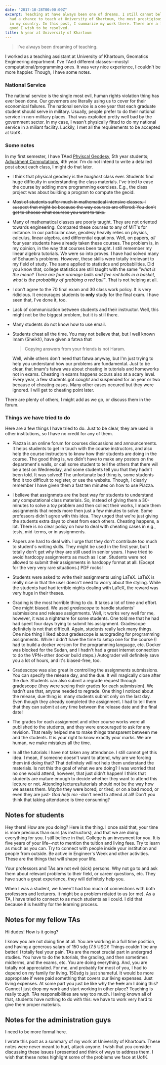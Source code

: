 ```yaml
---
date: "2017-10-28T00:00:00Z"
excerpt: Teaching at have always been one of dreams. I still cannot believe that I
  had a chance to teach at University of Khartoum, the most prestigious university
  in my country. In this post, I summarize my work there. There are a few things not
  good I wish to be resolved.
title: A year at University of Khartoum
---
```


>I've always been dreaming of teaching.

I worked as a teaching assistant at University of Khartoum, Geomatics Engineering department. I've TAed different classes--mostyl computational/programming ones. It was very nice experience, I couldn't be more happier. Though, I have some notes.

### National Service

The national service is the single most evil, human rights violation thing has ever been done. Our governers are literally using us to cover for their economical failures. The national service is a one year that each graduate student should serve in military. Usually, people prefer to do their national service in non-military places. That was exploited pretty well bad by the government sector.
In my case, I wasn't physically fitted to do my national service in a miliant facility. Luckily, I met all the requirements to be accepted at UofK.

### Some notes
In my first semester, I have TAed [Phyiscal Geodesy](https://sites.google.com/view/se522), 5th year students; [Adjustment Computations](https://sites.google.com/view/se412), 4th year.
I'm do not intend to write a detailed post about each class, I might do that later.

* I think that physical geodesy is the _toughest_ class ever. Students find huge difficulty in understanding the class materials. I've tried to ease the course by adding more programming exercises. E.g., the class project was about building a program to compute the geoid.

* <strike>Most of students suffer much in mathematical intensive classes. I suspect that might be because the way courses are offered: You don't get to choose what courses you want to take.</strike>

* Many of mathematical classes are poorly taught. They are not oriented towards engineering. Compared these courses to any of MIT's for instance. In our particular case, geodesy heavily relies on physics, calculus, linear algebra, and differential equations. Well, on papers, _all_ four year students have already taken these courses. The problem is, in my opinion, in the way that courses been taught. I still remember my linear algebra tutorials. We were so into proves. I have had solved many of Schaum's problems. However, these skills were totally irrelevant to my field of study. The same applied to statistics and probabilities. Did you know that, college statistics are still taught with the same _"what is the mean? There are four oranage balls and five red balls in a basket, what is the probability of grabbing a red ball"_. That is not helping at all.
* I don't agree to the 70 final exam and 30 class work policy. It is very ridiclous. It encourages students to **only** study for the final exam. I have seen that, I've done it, too.
* Lack of communication between students and their instructor. Well, this might not be the biggest problem, but it is still there.
* Many students do not know how to use email.
* Students cheat all the time. You may not believe that, but I well known Imam (Sheikh), have given a fatwa that

    > Copying answers from your friends is not Haram.

    Well, while others don't need that fatwa anyway, but I'm just trying to help you understand how our problems are fundamental. Just to be clear, that Imam's fatwa was about cheating in tutorials and homeworks not in exams. Cheating in exams happens occurs also at a scary level. Every year, a few students got _caught_ and suspended for an year or two because of cheating cases. Many other cases occured but they were ignored. I will get to cheating point later.

There are plenty of others, I might add as we go, or discuss them in the forum.

### Things we have tried to do

Here are a few things I have tried to do. Just to be clear, they are used in other institutions, so I have no credit for any of them.

* Piazza is an online forum for courses discussions and announcements. It helps students to get in touch with the course instructors, and also help the course instructors to know how their students are doing in the course. The good thing is, we didn't have to make any posters on the department's walls, or call some student to tell the others that there will be a test on Wednesday, and some students tell you that they hadn't been told. It was solved! The unfortunate bad thing is, some students find it too difficult to register, or use the website. Though, I clearly remember I have given them a fast ten minutes on how to use Piazza.

* I believe that assignmets are the best way for students to understand any computational class materials. So, instead of giving them a 30-minutes to solve a toy problem and then collect their works, I made them assignments that needs more then just a few minutes to solve. Some professors didn't agree with this idea. They urged that we're just giving the students extra days to cheat from each others. Cheating happens, a lot. There is no clear policy on how to deal with cheating cases in e.g., tests, mid-terms, or in assignments.
* Papers are hard to deal with. I urge that they don't contribute too much to student's writing skills. They might be used in the first year, but I totally don't get why they are still used in senior years. I have tried to avoid hardcopy assignments as much as I can. Students were not allowed to submit their assignments in hardcopy format at all. (Except for the very very rare situations.) PDF rocks!

* Students were asked to write their assignments using LaTeX. LaTeX is really nice in that the user doesn't need to worry about the styling. While the students had had terrible nights dealing with LaTeX, the reward was very huge in their theses. 

* Grading is the most horrible thing to do. It takes a lot of time and effort. One might biased. We used _gradescope_ to handle students' submissions and release assignments. Well, it works very well for me, however, it was a nightmare for some students. One told me that he had had spent four days trying to submit his assignment. Gradescope definitely is not that difficult. Again, students really lack many things.
    One nice thing I liked about gradescope is autograding for programming assignments. While I didn't have the time to setup one for the course (I had to build a docker version for the programming language, etc. Docker was blocked for the Sudan, and I hadn't had a great internet connection to do the VPN+other docker build steps.)
    Autograder will definitely save you a lot of hours, and it's biased-free, too.

* Gradescope was also great in controlling the assignments submissions. You can specify the release day, and the due. It will magically close after the due. Students can also submit a regrade request through gradescope (they were seeing their grades for each submission). We hadn't use that, anyone needed to regrade.
    One thing I noticed about the release, due thing is: many students submit only on the last day. Even though they already completed the assignment. I had to tell them that they can submit at any time between the release date and the final date!

* The grades for each assignment and other course works were all published to the students, and they were encouraged to ask for any revision. That really helped me to make things transparent between me and the students. It is your right to know exactly your marks. We are human, we make mistakes all the time.

* In all the tutorials I have not taken any attendance. I still cannot get this idea. I mean, if someone doesn't want to attend, why are we forcing them inti doing that? That definitely will not help them understand the materials. Is not this the goal of what we are doing? I was worried that no one would attend, however, that just didn't happen! I think that students are mature enough to decide whether they want to attend this lecture or not. Attending lectures/tutorials should not be the way how we assess them. _Maybe_ they were bored, or tired, or on a bad mood, or even they are just- _God help me_ -don't need to attend at all!
    Don't you think that taking attendance is time consuming?


## Notes for students

Hey there! How are you doing? Here is the thing. I once said that, your time is more precious than ours (as instructors), and that we are doing everything for you. I still believe in that. College is an invesment for you. It is five years of your life--not to mention the tuition and living fees. Try to learn as much as you can. Try to connect with people inside your institution and people from outside. Be active in Engineer's Week and other activities. These are the things that will shape your life.

Your professors and TAs are not evil (sick) persons. Why not go to and ask them about relevant problems to their field, or career questions, etc. They have such a great experience, they will definitely help you.

When I was a student, we haven't had too much of connections with both professors and lecturers. It might be a problem related to us (or me). As a TA, I have tried to connect to as much students as I could. I did that because it is healthy for the learning process.

## Notes for my fellow TAs

Hi dudes! How is it going?

I know you are not doing fine at all. You are working in a full time position, and having a generous salary of 150 sdg (7.5 USD)! Things couldn't be any better!
I totally feel your pain. TAs are the most crucial part in undergrad studies. You have to do the tutorials, the grading, and then sometimes midterms, and the exams, etc. You are doing everything. And, you are totally not appreciated. For me, and probably for most of you, I had to depend on my family for living. 150sdg is just shameful. It would be more appropriate if were paid something that covers our living expenses. Just living expenses. At some part you just be like why the <strike>fuck</strike> am I doing this? Cannot I just drop my work and start working in other place? Teaching is really tough. TAs responsibilities are way too much. Having known all of that, students have nothing to do with this: we have to work very hard to give them proper materials. 


## Notes for the administration guys

I need to be more formal here.

I wrote this post as a summary of my work at University of Khartoum. These notes were never meant to hurt, attack anyone. I wish that you consider discussing these issues I presented and think of ways to address them. I wish that these notes highlight some of the problems we face at UofK. 
